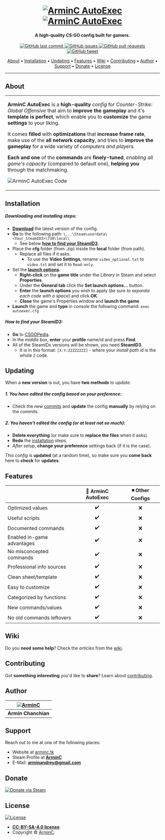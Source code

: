<h1 align="center">
  <br>
  <a href="http://arminc.tk"><img src="https://arminc.tk/resources/arminc_autoexec.png" alt="ArminC AutoExec"></a>
  <a href="https://github.com/ArmynC/ArminC-AutoExec/archive/master.zip"><img src="https://arminc.tk/resources/arminc_autoexec.png" alt="ArminC AutoExec"></a>
</h1>

<h4 align="center">A high-quality CS:GO config built for gamers.</h4>

<p align="center">
    <a href="https://github.com/ArmynC/ArminC-AutoExec/commits/master">
    <img src="https://img.shields.io/github/last-commit/ArmynC/ArminC-AutoExec.svg?style=flat-square&logo=github&logoColor=white"
         alt="GitHub last commit">
    <a href="https://github.com/ArmynC/ArminC-AutoExec/issues">
    <img src="https://img.shields.io/github/issues-raw/ArmynC/ArminC-AutoExec.svg?style=flat-square&logo=github&logoColor=white"
         alt="GitHub issues">
    <a href="https://github.com/ArmynC/ArminC-AutoExec/pulls">
    <img src="https://img.shields.io/github/issues-pr-raw/ArmynC/ArminC-AutoExec.svg?style=flat-square&logo=github&logoColor=white"
         alt="GitHub pull requests">
    <a href="https://twitter.com/intent/tweet?text=Try this CS:GO AutoExec:&url=https%3A%2F%2Fgithub.com%2FArmynC%2FArminC-AutoExec">
    <img src="https://img.shields.io/twitter/url/https/github.com/ArmynC/ArminC-AutoExec.svg?style=flat-square&logo=twitter"
         alt="GitHub tweet">
</p>
      
<p align="center">
  <a href="#about">About</a> •
  <a href="#installation">Installation</a> •
  <a href="#updating">Updating</a> •
  <a href="#features">Features</a> •
  <a href="#wiki">Wiki</a> •
  <a href="#contributing">Contributing</a> •
  <a href="#author">Author</a> •
  <a href="#support">Support</a> •
  <a href="#donate">Donate</a> •
  <a href="#license">License</a>
</p>

---

## About

<table>
<tr>
<td>
  
**ArminC AutoExec** is a **high-quality** _config_ for _Counter-Strike: Global Offensive_ that aim to **improve the gameplay** and it's **template is perfect**, which enable you to **customize** the game **settings** to your liking.

It comes **filled** with **optimizations** that **increase frame rate**, make use of the **all network capacity**, and tries to **improve the gameplay** for a wide variety of _computers and players_.

**Each and one** of the **commands** are **finely-tuned**, _enabling all game's capacity_ (compared to default one), **helping you** through the matchmaking.

![ArminC AutoExec Code](https://arminc.tk/resources/arminc_autoexec_code.jpg)

</td>
</tr>
</table>

## Installation

##### Downloading and installing steps:
* **[Download](https://github.com/ArmynC/ArminC-AutoExec/archive/master.zip)** the latest version of the config.
* **Go** to the following path: `\...\Steam\userdata\<Your_SteamID3>\730\local\`
  * See below **[how to find your SteamID3](https://github.com/ArmynC/ArminC-AutoExec#how-to-find-your-steamid3)**.
* Place the **cfg** folder (from .zip) inside the **local** folder (from path).
  * Replace all files if it asks.
    * To use the **Video Settings**, rename `video_optional.txt` to `video.txt` and set it to `Read-only`.
* Set the **[launch options](https://github.com/ArmynC/ArminC-AutoExec/wiki/Launch-Options)**.
  * **Right-click** on the **game title** under the _Library_ in Steam and select **Properties**.
  * Under the **General tab** click the **Set launch options...** button.
  * **Enter** the **launch options** you wish to apply (_be sure to separate each code with a space_) and click **OK**.
  * **Close** the game's Properties window and **launch the game**
* **Launch** the game and **type** in _console_ the following command: `exec autoexec.cfg`

##### How to find your SteamID3:

* **Go** to [CSGOPedia](http://csgopedia.com/steam-id-finder/).
* In the _middle_ box, **enter** your **profile** name/id and press **Find**.
* All of the SteamIDs versions will be shown, you need **SteamID3**.
  * It is in this format: `[X:Y:ZZZZZZZZ]` - where your *install path id* is the whole `Z` code.

## Updating

When a **new version** is out, you have **two methods** to _update_:

##### 1. You have edited the config based on your preference:
* Check the new [commits](https://github.com/ArmynC/ArminC-AutoExec/commits/master) and **update** the config **manually** by relying on the _commits_.

##### 2. You haven't edited the config (or at least not so much):
* **Delete everything** (or make sure to **replace the files** when it asks).
* **Redo** the [installation](https://github.com/ArmynC/ArminC-AutoExec#installation) steps.
* _After setup_, **change your preference** settings back (if it is the case).

This _config_ is **updated** (at a random time), so make sure you **come back** here to **check** for **updates**.

## Features

|                            | 🔰 ArminC AutoExec | ◾ Other Configs |
| -------------------------- | :----------------: | :-------------: |
| Optimized values           |         ✔️         |        ❌        |
| Useful scripts             |         ✔️         |        ❌        |
| Documented commands        |         ✔️         |        ❌        |
| Enabled in-game advantages |         ✔️         |        ❌        |
| No misconcepted commands   |         ✔️         |        ❌        |
| Professional info sources  |         ✔️         |        ❌        |
| Clean sheet/template       |         ✔️         |        ❌        |
| Easy to customize          |         ✔️         |        ❌        |
| Categorized by functions   |         ✔️         |        ❌        |
| New commands/values        |         ✔️         |        ❌        |
| No old commands leftovers  |         ✔️         |        ❌        |

## Wiki

Do you **need some help**? Check the _articles_ from the [wiki](https://github.com/ArmynC/ArminC-AutoExec/wiki/).

## Contributing

Got **something interesting** you'd like to **share**? Learn about [contributing](https://github.com/ArmynC/ArminC-AutoExec/blob/master/docs/CONTRIBUTING.md).

## Author

| [![ArminC](http://www.gamerconfig.eu/files/avatars/thumbnail_arminc.png)](https://linkedin.com/in/arminc) 	|
|:---------------------------------------------------------------------------------------------------------:	|
|                                            **Armin Chanchian**                                            	|

## Support

Reach out to me at one of the following places:

- Website at [arminc.tk](https://arminc.tk)
- Steam Profile at **[ArminC](https://steamcommunity.com/id/arminc/)**
- E-Mail: **arminandrey@gmail.com**

## Donate

[![Donate via Steam](https://img.shields.io/badge/Donate%20via-Steam-blue.svg?&style=for-the-badge&logo=steam&logoColor=white)](https://steamcommunity.com/tradeoffer/new/?partner=133646824&token=XiRncDom)

## License

[![License](https://img.shields.io/github/license/ArmynC/ArminC-AutoExec.svg?style=flat-square)](https://creativecommons.org/licenses/by-sa/4.0/)

- **[CC-BY-SA-4.0 license](https://creativecommons.org/licenses/by-sa/4.0/)**.
- Copyright © [ArminC](https://arminc.tk "ArminC Directory Database").